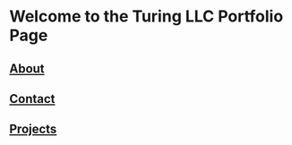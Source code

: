# Welcome to the Turing LLC Portfolio Page

## [About](About.md)

## [Contact](Contact.md)
 
## [Projects](Work_Projects.md)
